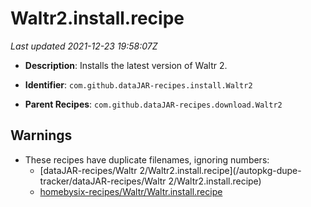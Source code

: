 # Waltr2.install.recipe

_Last updated 2021-12-23 19:58:07Z_

- **Description**: Installs the latest version of Waltr 2.

- **Identifier**: `com.github.dataJAR-recipes.install.Waltr2`

- **Parent Recipes**: `com.github.dataJAR-recipes.download.Waltr2`

## Warnings

- These recipes have duplicate filenames, ignoring numbers:
    - [dataJAR-recipes/Waltr 2/Waltr2.install.recipe](/autopkg-dupe-tracker/dataJAR-recipes/Waltr 2/Waltr2.install.recipe)
    - [homebysix-recipes/Waltr/Waltr.install.recipe](/autopkg-dupe-tracker/homebysix-recipes/Waltr/Waltr.install.recipe)